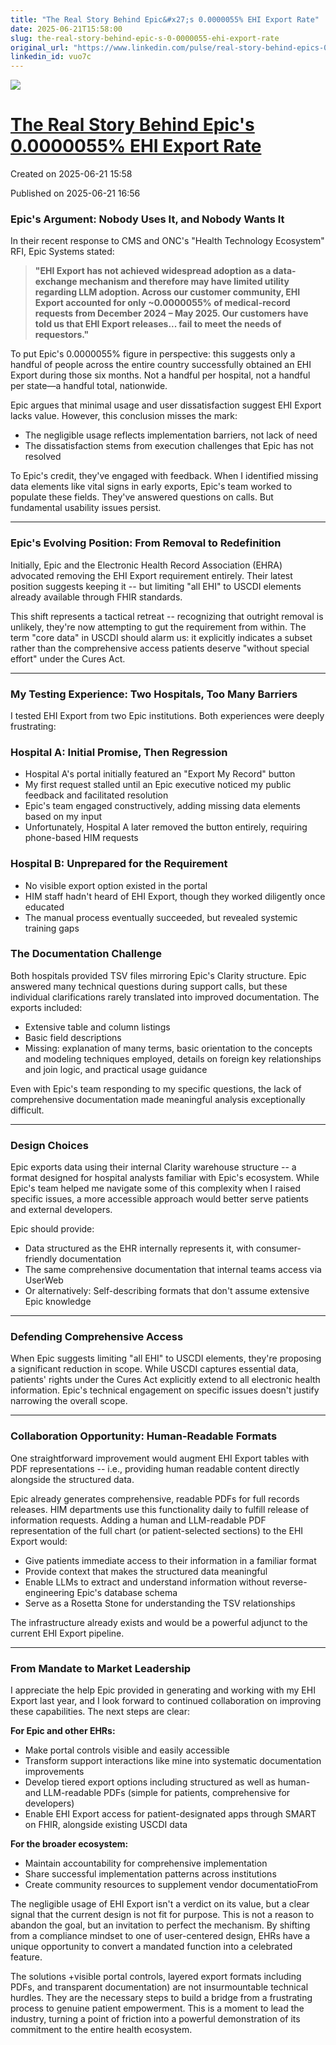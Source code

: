 ```yaml
---
title: "The Real Story Behind Epic&#x27;s 0.0000055% EHI Export Rate"
date: 2025-06-21T15:58:00
slug: the-real-story-behind-epic-s-0-0000055-ehi-export-rate
original_url: "https://www.linkedin.com/pulse/real-story-behind-epics-00000055-ehi-export-rate-josh-mandel-md-vuo7c"
linkedin_id: vuo7c
---
```

![](https://media.licdn.com/mediaD5612AQFefIMziFNreA)

[The Real Story Behind Epic's 0.0000055% EHI Export Rate](/posts/the-real-story-behind-epic-s-0-0000055-ehi-export-rate)
========================================================================================================================

Created on 2025-06-21 15:58

Published on 2025-06-21 16:56

### Epic's Argument: Nobody Uses It, and Nobody Wants It

In their recent response to CMS and ONC's "Health Technology Ecosystem" RFI, Epic Systems stated:

> **"EHI Export has not achieved widespread adoption as a data-exchange mechanism and therefore may have limited utility regarding LLM adoption. Across our customer community, EHI Export accounted for only ~0.0000055% of medical-record requests from December 2024 – May 2025. Our customers have told us that EHI Export releases... fail to meet the needs of requestors."**

To put Epic's 0.0000055% figure in perspective: this suggests only a handful of people across the entire country successfully obtained an EHI Export during those six months. Not a handful per hospital, not a handful per state—a handful total, nationwide.

Epic argues that minimal usage and user dissatisfaction suggest EHI Export lacks value. However, this conclusion misses the mark:

* The negligible usage reflects implementation barriers, not lack of need
* The dissatisfaction stems from execution challenges that Epic has not resolved

To Epic's credit, they've engaged with feedback. When I identified missing data elements like vital signs in early exports, Epic's team worked to populate these fields. They've answered questions on calls. But fundamental usability issues persist.

---

### Epic's Evolving Position: From Removal to Redefinition

Initially, Epic and the Electronic Health Record Association (EHRA) advocated removing the EHI Export requirement entirely. Their latest position suggests keeping it -- but limiting "all EHI" to USCDI elements already available through FHIR standards.

This shift represents a tactical retreat -- recognizing that outright removal is unlikely, they're now attempting to gut the requirement from within. The term "core data" in USCDI should alarm us: it explicitly indicates a subset rather than the comprehensive access patients deserve "without special effort" under the Cures Act.

---

### My Testing Experience: Two Hospitals, Too Many Barriers

I tested EHI Export from two Epic institutions. Both experiences were deeply frustrating:

### Hospital A: Initial Promise, Then Regression

* Hospital A's portal initially featured an "Export My Record" button
* My first request stalled until an Epic executive noticed my public feedback and facilitated resolution
* Epic's team engaged constructively, adding missing data elements based on my input
* Unfortunately, Hospital A later removed the button entirely, requiring phone-based HIM requests

### Hospital B: Unprepared for the Requirement

* No visible export option existed in the portal
* HIM staff hadn't heard of EHI Export, though they worked diligently once educated
* The manual process eventually succeeded, but revealed systemic training gaps

### The Documentation Challenge

Both hospitals provided TSV files mirroring Epic's Clarity structure. Epic answered many technical questions during support calls, but these individual clarifications rarely translated into improved documentation. The exports included:

* Extensive table and column listings
* Basic field descriptions
* Missing: explanation of many terms, basic orientation to the concepts and modeling techniques employed, details on foreign key relationships and join logic, and practical usage guidance

Even with Epic's team responding to my specific questions, the lack of comprehensive documentation made meaningful analysis exceptionally difficult.

---

### Design Choices

Epic exports data using their internal Clarity warehouse structure -- a format designed for hospital analysts familiar with Epic's ecosystem. While Epic's team helped me navigate some of this complexity when I raised specific issues, a more accessible approach would better serve patients and external developers.

Epic should provide:

* Data structured as the EHR internally represents it, with consumer-friendly documentation
* The same comprehensive documentation that internal teams access via UserWeb
* Or alternatively: Self-describing formats that don't assume extensive Epic knowledge

---

### Defending Comprehensive Access

When Epic suggests limiting "all EHI" to USCDI elements, they're proposing a significant reduction in scope. While USCDI captures essential data, patients' rights under the Cures Act explicitly extend to all electronic health information. Epic's technical engagement on specific issues doesn't justify narrowing the overall scope.

---

### Collaboration Opportunity: Human-Readable Formats

One straightforward improvement would augment EHI Export tables with PDF representations -- i.e., providing human readable content directly alongside the structured data.

Epic already generates comprehensive, readable PDFs for full records releases. HIM departments use this functionality daily to fulfill release of information requests. Adding a human and LLM-readable PDF representation of the full chart (or patient-selected sections) to the EHI Export would:

* Give patients immediate access to their information in a familiar format
* Provide context that makes the structured data meaningful
* Enable LLMs to extract and understand information without reverse-engineering Epic's database schema
* Serve as a Rosetta Stone for understanding the TSV relationships

The infrastructure already exists and would be a powerful adjunct to the current EHI Export pipeline.

---

### From Mandate to Market Leadership

I appreciate the help Epic provided in generating and working with my EHI Export last year, and I look forward to continued collaboration on improving these capabilities. The next steps are clear:

**For Epic and other EHRs:**

* Make portal controls visible and easily accessible
* Transform support interactions like mine into systematic documentation improvements
* Develop tiered export options including structured as well as human- and LLM-readable PDFs (simple for patients, comprehensive for developers)
* Enable EHI Export access for patient-designated apps through SMART on FHIR, alongside existing USCDI data

**For the broader ecosystem:**

* Maintain accountability for comprehensive implementation
* Share successful implementation patterns across institutions
* Create community resources to supplement vendor documentatioFrom

The negligible usage of EHI Export isn't a verdict on its value, but a clear signal that the current design is not fit for purpose. This is not a reason to abandon the goal, but an invitation to perfect the mechanism. By shifting from a compliance mindset to one of user-centered design, EHRs have a unique opportunity to convert a mandated function into a celebrated feature.

The solutions +visible portal controls, layered export formats including PDFs, and transparent documentation) are not insurmountable technical hurdles. They are the necessary steps to build a bridge from a frustrating process to genuine patient empowerment. This is a moment to lead the industry, turning a point of friction into a powerful demonstration of its commitment to the entire health ecosystem.